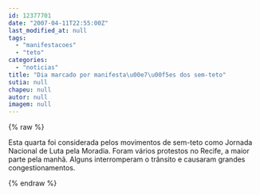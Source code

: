 ```yaml
---
id: 12377701
date: "2007-04-11T22:55:00Z"
last_modified_at: null
tags:
  - "manifestacoes"
  - "teto"
categories:
  - "noticias"
title: "Dia marcado por manifesta\u00e7\u00f5es dos sem-teto"
sutia: null
chapeu: null
autor: null
imagem: null
---
```

{% raw %}
<p>Esta quarta foi considerada pelos movimentos de sem-teto como Jornada Nacional de Luta pela Moradia. Foram vários protestos no Recife, a maior parte pela manhã. Alguns interromperam o trânsito e causaram grandes congestionamentos. </p>
{% endraw %}